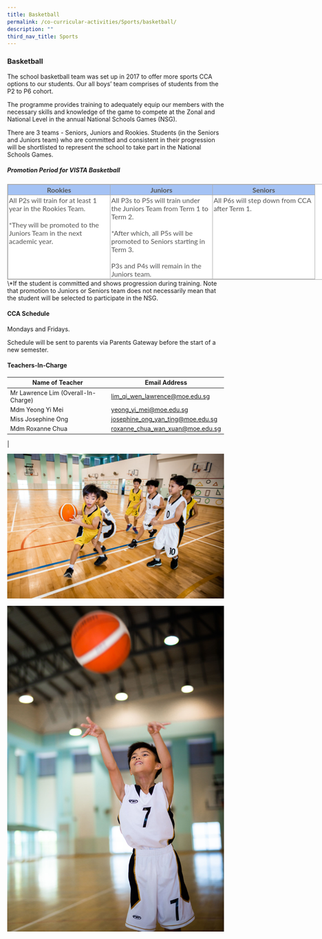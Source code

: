 ```yaml
---
title: Basketball
permalink: /co-curricular-activities/Sports/basketball/
description: ""
third_nav_title: Sports
---
```

### Basketball
The school basketball team was set up in 2017 to offer more sports CCA options to our students. Our all boys’ team comprises of students from the P2 to P6 cohort.

The programme provides training to adequately equip our members with the necessary skills and knowledge of the game to compete at the Zonal and National Level in the annual National Schools Games (NSG).

There are 3 teams - Seniors, Juniors and Rookies. Students (in the Seniors and Juniors team) who are committed and consistent in their progression will be shortlisted to represent the school to take part in the National Schools Games.

##### Promotion Period for VISTA Basketball

<table border="1" width="624" cellspacing="0" cellpadding="0" class="iveo_table ives_tab_simple3" style="margin: 0px; outline: 0px; padding: 0px; border-collapse: collapse; border: 1px solid rgb(170, 170, 170); color: rgb(87, 87, 86); font-family: Lato, sans-serif; font-size: 16px; font-style: normal; font-variant-ligatures: normal; font-variant-caps: normal; font-weight: 400; letter-spacing: normal; orphans: 2; text-align: left; text-transform: none; white-space: normal; widows: 2; word-spacing: 0px; -webkit-text-stroke-width: 0px; background-color: rgb(255, 255, 255); text-decoration-thickness: initial; text-decoration-style: initial; text-decoration-color: initial; width: 910px;"><tbody style="margin: 0px; outline: 0px; padding: 0px;"><tr style="margin: 0px; outline: 0px; padding: 0px; background-color: rgb(164, 194, 244);"><td valign="top" width="208" style="margin: 0px; outline: 0px; padding: 2px; text-align: center; border: 1px solid rgb(170, 170, 170); width: 233px;"><b style="margin: 0px; outline: 0px; padding: 0px;">Rookies</b></td><td valign="top" width="208" style="margin: 0px; outline: 0px; padding: 2px; text-align: center; border: 1px solid rgb(170, 170, 170); width: 233px;"><b style="margin: 0px; outline: 0px; padding: 0px;">Juniors</b></td><td valign="top" width="208" style="margin: 0px; outline: 0px; padding: 2px; text-align: center; border: 1px solid rgb(170, 170, 170); width: 233px;"><b style="margin: 0px; outline: 0px; padding: 0px;">Seniors</b></td></tr><tr style="margin: 0px; outline: 0px; padding: 0px;"><td valign="top" width="208" style="margin: 0px; outline: 0px; padding: 2px; text-align: left; border: 1px solid rgb(170, 170, 170);">All P2s will train for at least 1 year in the Rookies Team.<br style="margin: 0px; outline: 0px; padding: 0px;"><br style="margin: 0px; outline: 0px; padding: 0px;">*They will be promoted to the Juniors Team in the next academic year.</td><td valign="top" width="208" style="margin: 0px; outline: 0px; padding: 2px; text-align: left; border: 1px solid rgb(170, 170, 170);">All P3s to P5s will train under the Juniors Team from Term 1 to Term 2.<br style="margin: 0px; outline: 0px; padding: 0px;"><br style="margin: 0px; outline: 0px; padding: 0px;">*After which, all P5s will be promoted to Seniors starting in Term 3.<br style="margin: 0px; outline: 0px; padding: 0px;"><br style="margin: 0px; outline: 0px; padding: 0px;">P3s and P4s will remain in the Juniors team.</td><td valign="top" width="208" style="margin: 0px; outline: 0px; padding: 2px; text-align: left; border: 1px solid rgb(170, 170, 170);">All P6s will step down from CCA after Term 1.</td></tr></tbody></table>
\*If the student is committed and shows progression during training. Note that promotion to Juniors or Seniors team does not necessarily mean that the student will be selected to participate in the NSG.

#### CCA Schedule
Mondays and Fridays. 

Schedule will be sent to parents via Parents Gateway before the start of a new semester.

#### Teachers-In-Charge

| Name of Teacher | Email Address |
|---|---|
| Mr Lawrence Lim (Overall-In-Charge) | [lim_qi_wen_lawrence@moe.edu.sg](lim_qi_wen_lawrence@moe.edu.sg) |
| Mdm Yeong Yi Mei | [yeong_yi_mei@moe.edu.sg](yeong_yi_mei@moe.edu.sg) |
| Miss Josephine Ong | [josephine_ong_yan_ting@moe.edu.sg](josephine_ong_yan_ting@moe.edu.sg) |
| Mdm Roxanne Chua  | [roxanne_chua_wan_xuan@moe.edu.sg](roxanne_chua_wan_xuan@moe.edu.sg)  |
|

![](/images/bball%201.jpg)

![](/images/bball%202.jpg)